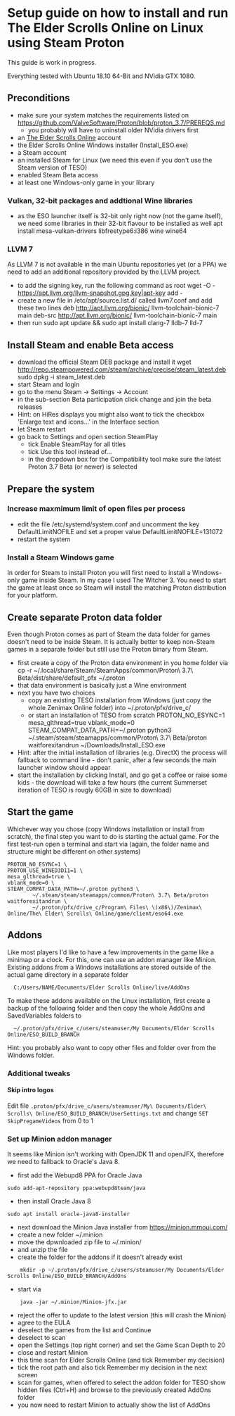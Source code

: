 # Setup guide on how to install and run The Elder Scrolls Online on Linux using Steam Proton

This guide is work in progress.

Everything tested with Ubuntu 18.10 64-Bit and NVidia GTX 1080.

## Preconditions
- make sure your system matches the requirements listed on https://github.com/ValveSoftware/Proton/blob/proton_3.7/PREREQS.md
  - you probably will have to uninstall older NVidia drivers first
- an [The Elder Scrolls Online](https://www.elderscrollsonline.com) account
- the Elder Scrolls Online Windows installer (Install_ESO.exe)
- a Steam account
- an installed Steam for Linux (we need this even if you don't use the Steam version of TESO)
- enabled Steam Beta access
- at least one Windows-only game in your library

### Vulkan, 32-bit packages and addtional Wine libraries
- as the ESO launcher itself is 32-bit only right now (not the game itself), we need some libraries in their 32-bit flavour to be installed as well
	apt install mesa-vulkan-drivers libfreetype6:i386 wine wine64

### LLVM 7
As LLVM 7 is not available in the main Ubuntu repositories yet (or a PPA) we need to add an additional repository provided by the LLVM project.
- to add the signing key, run the following command as root
      wget -O - https://apt.llvm.org/llvm-snapshot.gpg.key|apt-key add -
- create a new file in /etc/apt/source.list.d/ called llvm7.conf and add these two lines
      deb http://apt.llvm.org/bionic/ llvm-toolchain-bionic-7 main
      deb-src http://apt.llvm.org/bionic/ llvm-toolchain-bionic-7 main
- then run
      sudo apt update && sudo apt install clang-7 lldb-7 lld-7

## Install Steam and enable Beta access
- download the official Steam DEB package and install it
      wget http://repo.steampowered.com/steam/archive/precise/steam_latest.deb
      sudo dpkg -i steam_latest.deb
- start Steam and login
- go to the menu Steam -> Settings -> Account
- in the sub-section Beta participation click change and join the beta releases
- Hint: on HiRes displays you might also want to tick the checkbox 'Enlarge text and icons...' in the Interface section
- let Steam restart
- go back to Settings and open section SteamPlay
  - tick Enable SteamPlay for all titles
  - tick Use this tool instead of...
  - in the dropdown box for the Compatibility tool make sure the latest Proton 3.7 Beta (or newer) is selected

## Prepare the system
### Increase maxmimum limit of open files per process
- edit the file /etc/systemd/system.conf and uncomment the key DefaultLimitNOFILE and set a proper value
      DefaultLimitNOFILE=131072
- restart the system

### Install a Steam Windows game
In order for Steam to install Proton you will first need to install a Windows-only game inside Steam. 
In my case I used The Witcher 3. You need to start the game at least once so Steam will install the matching Proton distribution for your platform.

## Create separate Proton data folder
Even though Proton comes as part of Steam the data folder for games doesn't need to be inside Steam.
It is actually better to keep non-Steam games in a separate folder but still use the Proton binary from Steam.

- first create a copy of the Proton data environment in you home folder via
      cp -r ~/.local/share/Steam/SteamApps/common/Proton\ 3.7\ Beta/dist/share/default_pfx ~/.proton
- that data environment is basically just a Wine environment
- next you have two choices
  - copy an existing TESO installation from Windows (just copy the whole Zenimax Online folder) into
        ~/.proton/pfx/drive_c/
  - or start an installation of TESO from scratch
	PROTON_NO_ESYNC=1 mesa_glthread=true vblank_mode=0 STEAM_COMPAT_DATA_PATH=~/.proton python3 ~/.steam/steam/steamapps/common/Proton\ 3.7\ Beta/proton waitforexitandrun ~/Downloads/Install_ESO.exe
- Hint: after the initial installation of libraries (e.g. DirectX) the process will fallback to command line - don't panic, after a few seconds the main launcher window should appear
- start the installation by clicking Install, and go get a coffee or raise some kids - the download will take a few hours (the current Summerset iteration of TESO is rougly 60GB in size to download)

## Start the game
Whichever way you chose (copy Windows installation or install from scratch), the final step you want to do is starting the actual game.
For the first test-run open a terminal and start via (again, the folder name and structure might be different on other systems)

```
PROTON_NO_ESYNC=1 \
PROTON_USE_WINED3D11=1 \
mesa_glthread=true \
vblank_mode=0 \
STEAM_COMPAT_DATA_PATH=~/.proton python3 \
        ~/.steam/steam/steamapps/common/Proton\ 3.7\ Beta/proton waitforexitandrun \
        ~/.proton/pfx/drive_c/Program\ Files\ \(x86\)/Zenimax\ Online/The\ Elder\ Scrolls\ Online/game/client/eso64.exe
```

## Addons
Like most players I'd like to have a few improvements in the game like a minimap or a clock. For this, one can use an addon manager like Minion.
Existing addons from a Windows installations are stored outside of the actual game directory in a separate folder

      C:/Users/NAME/Documents/Elder Scrolls Online/live/AddOns

To make these addons available on the Linux installation, first create a backup of the following folder and then copy the whole AddOns and SavedVariables folders to

      ~/.proton/pfx/drive_c/users/steamuser/My Documents/Elder Scrolls Online/ESO_BUILD_BRANCH

Hint: you probably also want to copy other files and folder over from the Windows folder.

### Additional tweaks

#### Skip intro logos

Edit file `.proton/pfx/drive_c/users/steamuser/My\ Documents/Elder\ Scrolls\ Online/ESO_BUILD_BRANCH/UserSettings.txt` and change `SET SkipPregameVideos` from 0 to 1

### Set up Minion addon manager
It seems like Minion isn't working with OpenJDK 11 and openJFX, therefore we need to fallback to Oracle's Java 8.

- first add the Webupd8 PPA for Oracle Java
```
sudo add-apt-repository ppa:webupd8team/java
```
- then install Oracle Java 8
```
sudo apt install oracle-java8-installer 
```
- next download the Minion Java installer from https://minion.mmoui.com/
- create a new folder ~/.minion
- move the dpwnloaded zip file to ~/.minion/
- and unzip the file
- create the folder for the addons if it doesn't already exist
``` 
    mkdir -p ~/.proton/pfx/drive_c/users/steamuser/My Documents/Elder Scrolls Online/ESO_BUILD_BRANCH/AddOns
```
- start via
```
    java -jar ~/.minion/Minion-jfx.jar
```
- reject the offer to update to the latest version (this will crash the Minion)
- agree to the EULA
- deselect the games from the list and Continue
- deselect to scan 
- open the Settings (top right corner) and set the Game Scan Depth to 20
- close and restart Minion
- this time scan for Elder Scrolls Online (and tick Remember my decision)
- tick the root path and also tick Remember my decision in the next screen
- scan for games, when offered to select the addon folder for TESO show hidden files (Ctrl+H) and browse to the previously created AddOns folder
- you now need to restart Minion to actually show the list of AddOns

